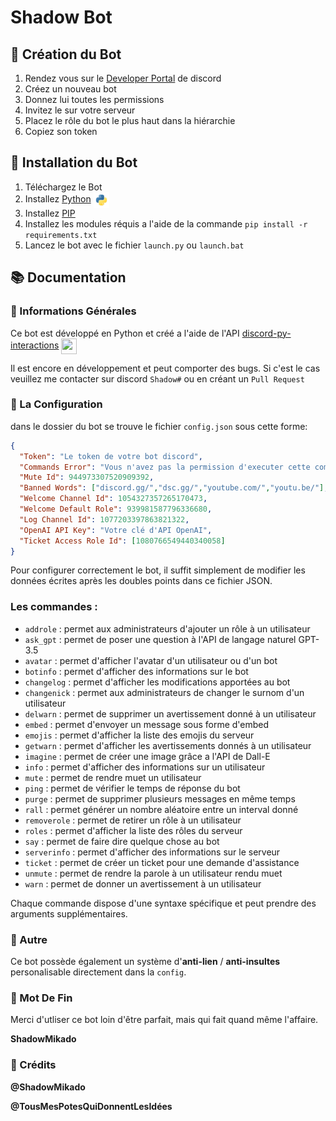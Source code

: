 # Shadow Bot 

## 🔨 Création du Bot
1) Rendez vous sur le [Developer Portal](https://discord.com/developer/applications) de discord
2) Créez un nouveau bot
3) Donnez lui toutes les permissions
4) Invitez le sur votre serveur
5) Placez le rôle du bot le plus haut dans la hiérarchie
6) Copiez son token

## 🔧 Installation du Bot
1) Téléchargez le Bot
2) Installez [Python](https://www.python.org)  <img align="center" src="https://raw.githubusercontent.com/github/explore/80688e429a7d4ef2fca1e82350fe8e3517d3494d/topics/python/python.png"  width="25" height="25">
3) Installez [PIP](https://pypi.org/project/pip/)
4) Installez les modules réquis a l'aide de la commande `pip install -r requirements.txt`
5) Lancez le bot avec le fichier `launch.py` ou `launch.bat`


## 📚 Documentation

### 📝 Informations Générales
Ce bot est développé en Python et créé a l'aide de l'API [discord-py-interactions](https://github.com/interactions-py/interactions.py) <img align="center" src="https://avatars.githubusercontent.com/u/98242689?s=200&v=4"  width="25" height="25">

Il est encore en développement et peut comporter des bugs. Si c'est le cas veuillez me contacter sur discord `Shadow#` ou en créant un `Pull Request`

### 🧰 La Configuration
dans le dossier du bot se trouve le fichier `config.json` sous cette forme:
```json
{
  "Token": "Le token de votre bot discord",
  "Commands Error": "Vous n'avez pas la permission d'executer cette commande !",
  "Mute Id": 944973307520909392,
  "Banned Words": ["discord.gg/","dsc.gg/","youtube.com/","youtu.be/"],
  "Welcome Channel Id": 1054327357265170473,
  "Welcome Default Role": 939981587796336680,
  "Log Channel Id": 1077203397863821322,
  "OpenAI API Key": "Votre clé d'API OpenAI",
  "Ticket Access Role Id": [1080766549440340058] 
}
```
Pour configurer correctement le bot, il suffit simplement de modifier les données écrites après les doubles points dans ce fichier JSON.
### Les commandes :

- `addrole` : permet aux administrateurs d'ajouter un rôle à un utilisateur
- `ask_gpt` : permet de poser une question à l'API de langage naturel GPT-3.5
- `avatar` : permet d'afficher l'avatar d'un utilisateur ou d'un bot
- `botinfo` : permet d'afficher des informations sur le bot
- `changelog` : permet d'afficher les modifications apportées au bot
- `changenick` : permet aux administrateurs de changer le surnom d'un utilisateur
- `delwarn` : permet de supprimer un avertissement donné à un utilisateur
- `embed` : permet d'envoyer un message sous forme d'embed
- `emojis` : permet d'afficher la liste des emojis du serveur
- `getwarn` : permet d'afficher les avertissements donnés à un utilisateur
- `imagine` : permet de créer une image grâce a l'API de Dall-E
- `info` : permet d'afficher des informations sur un utilisateur
- `mute` : permet de rendre muet un utilisateur
- `ping` : permet de vérifier le temps de réponse du bot
- `purge` : permet de supprimer plusieurs messages en même temps
- `rall` : permet générer un nombre aléatoire entre un interval donné
- `removerole` : permet de retirer un rôle à un utilisateur
- `roles` : permet d'afficher la liste des rôles du serveur
- `say` : permet de faire dire quelque chose au bot
- `serverinfo` : permet d'afficher des informations sur le serveur
- `ticket` : permet de créer un ticket pour une demande d'assistance
- `unmute` : permet de rendre la parole à un utilisateur rendu muet
- `warn` : permet de donner un avertissement à un utilisateur

Chaque commande dispose d'une syntaxe spécifique et peut prendre des arguments supplémentaires.
### 🎲 Autre
Ce bot possède également un système d'**anti-lien** / **anti-insultes** personalisable directement dans la `config`.


### 🚪 Mot De Fin
Merci d'utliser ce bot loin d'être parfait, mais qui fait quand même l'affaire.

**ShadowMikado**

### 🎉 Crédits
**@ShadowMikado**

**@TousMesPotesQuiDonnentLesIdées**
